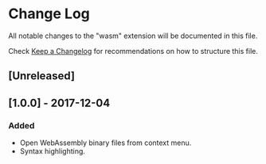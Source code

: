 # Change Log
All notable changes to the "wasm" extension will be documented in this file.

Check [Keep a Changelog](http://keepachangelog.com/) for recommendations on how to structure this file.

## [Unreleased]

## [1.0.0] - 2017-12-04
### Added
- Open WebAssembly binary files from context menu.
- Syntax highlighting.